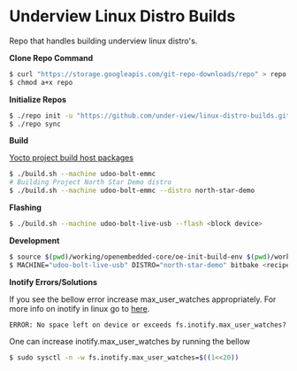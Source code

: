 # Underview Linux Distro Builds

Repo that handles building underview linux distro's.

**Clone Repo Command**
```sh
$ curl "https://storage.googleapis.com/git-repo-downloads/repo" > repo
$ chmod a+x repo
```

**Initialize Repos**
```sh
$ ./repo init -u "https://github.com/under-view/linux-distro-builds.git" -b development
$ ./repo sync
```

**Build**

[Yocto project build host packages](https://docs.yoctoproject.org/brief-yoctoprojectqs/index.html#build-host-packages)

```sh
$ ./build.sh --machine udoo-bolt-emmc
# Building Project North Star Demo distro
$ ./build.sh --machine udoo-bolt-emmc --distro north-star-demo
```

**Flashing**
```sh
$ ./build.sh --machine udoo-bolt-live-usb --flash <block device>
```

**Development**
```sh
$ source $(pwd)/working/openembedded-core/oe-init-build-env $(pwd)/working/underview-os
$ MACHINE="udoo-bolt-live-usb" DISTRO="north-star-demo" bitbake <recipe> -c <recipe task>
```

**Inotify Errors/Solutions**

If you see the bellow error increase max_user_watches appropriately. For more info on inotify in linux go to [here](https://transang.me/enospc-inotify-in-ubuntu/).
```
ERROR: No space left on device or exceeds fs.inotify.max_user_watches?
```

One can increase inotify.max_user_watches by running the bellow
```sh
$ sudo sysctl -n -w fs.inotify.max_user_watches=$((1<<20))
```
